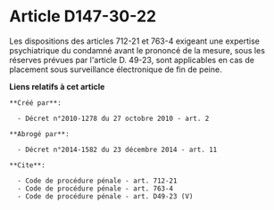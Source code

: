 # Article D147-30-22

Les dispositions des articles 712-21 et 763-4 exigeant une expertise psychiatrique du condamné avant le prononcé de la
mesure, sous les réserves prévues par l'article D. 49-23, sont applicables en cas de placement sous surveillance électronique
de fin de peine.

**Liens relatifs à cet article**

	**Créé par**:

	  - Décret n°2010-1278 du 27 octobre 2010 - art. 2

	**Abrogé par**:

	  - Décret n°2014-1582 du 23 décembre 2014 - art. 11

	**Cite**:

	  - Code de procédure pénale - art. 712-21
	  - Code de procédure pénale - art. 763-4
	  - Code de procédure pénale - art. D49-23 (V)

